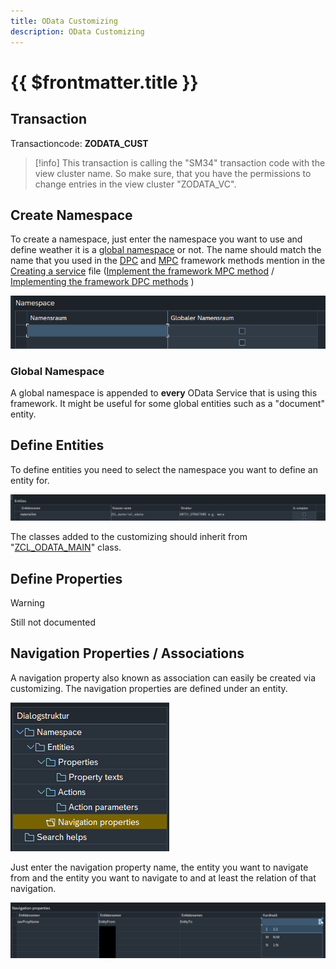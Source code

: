 ```yaml
---
title: OData Customizing
description: OData Customizing
---
```

#  {{ $frontmatter.title }}

## Transaction

Transactioncode: **ZODATA_CUST**

> [!info]
> This transaction is calling the "SM34" transaction code with the view cluster name.
> So make sure, that you have the permissions to change entries in the view cluster "ZODATA_VC".

## Create Namespace

To create a namespace, just enter the namespace you want to use and define weather it is a [global namespace](#global-namespace) or not. The name should match the name that you used in the [DPC](../definitions/DPC) and [MPC](../definitions/MPC) framework methods mention in the [Creating a service](../Creating-a-service) file ([Implement the framework MPC method](../Creating-a-service#implement-the-framework-mpc-method) / [Implementing the framework DPC methods](../Creating-a-service#implementing-the-framework-dpc-methods) )

![Create namespace](./attachments/cust_create_namespace.png)  

### Global Namespace

A global namespace is appended to **every** OData Service that is using this framework. It might be useful for some global entities such as a "document" entity.

## Define Entities

To define entities you need to select the namespace you want to define an entity for.

![define entity](./attachments/cust_define_entity.png)

The classes added to the customizing should inherit from "[ZCL_ODATA_MAIN](./dev-objects/classes/ZCL_ODATA_MAIN)" class.

## Define Properties

>[!warning]
>Still not documented

## Navigation Properties / Associations

A navigation property also known as association can easily be created via customizing. The navigation properties are defined under an entity. 

![navigation property tree](./attachments/cust_nav_prop_tree.png)

Just enter the navigation property name, the entity you want to navigate from and the entity you want to navigate to and at least the relation of that navigation.

![navigation property customizing](./attachments/nav_prop_cust.png)
